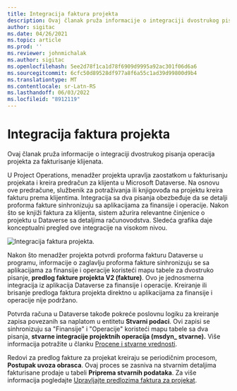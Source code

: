 ```yaml
---
title: Integracija faktura projekta
description: Ovaj članak pruža informacije o integraciji dvostrukog pisanja operacija projekta za fakturisanje klijenata.
author: sigitac
ms.date: 04/26/2021
ms.topic: article
ms.prod: ''
ms.reviewer: johnmichalak
ms.author: sigitac
ms.openlocfilehash: 5ee2d78f1ca1d78f6909d9995a92ac301f06d6a6
ms.sourcegitcommit: 6cfc50d89528df977a8f6a55c1ad39d99800d9b4
ms.translationtype: MT
ms.contentlocale: sr-Latn-RS
ms.lasthandoff: 06/03/2022
ms.locfileid: "8912119"
---
```

# <a name="project-invoice-integration"></a>Integracija faktura projekta

Ovaj članak pruža informacije o integraciji dvostrukog pisanja operacija projekta za fakturisanje klijenata.

U Project Operations, menadžer projekta upravlja zaostatkom u fakturisanju projekata i kreira predračun za klijenta u Microsoft Dataverse. Na osnovu ove predračune, službenik za potraživanja ili knjigovođa na projektu kreira fakturu prema klijentima. Integracija sa dva pisanja obezbeđuje da se detalji proforma fakture sinhronizuju sa aplikacijama za finansije i operacije. Nakon što se knjiži faktura za klijenta, sistem ažurira relevantne činjenice o projektu u Dataverse sa detaljima računovodstva. Sledeća grafika daje konceptualni pregled ove integracije na visokom nivou.

   ![Integracija faktura projekta.](./media/DW5Invoicing.png)

Nakon što menadžer projekta potvrdi proforma fakturu Dataverse u programu, informacije o zaglavlju proforma fakture sinhronizuju se sa aplikacijama za finansije i operacije koristeći mapu tabele za dvostruko pisanje, **predlog fakture projekta V2 (fakture)**. Ovo je jednosmerna integracija iz aplikacija Dataverse za finansije i operacije. Kreiranje ili brisanje predloga faktura projekta direktno u aplikacijama za finansije i operacije nije podržano.

Potvrda računa u Dataverse takođe pokreće poslovnu logiku za kreiranje zapisa povezanih sa naplatom u entitetu **Stvarni podaci**. Ovi zapisi se sinhronizuju sa "Finansije" i "Operacije" koristeći mapu tabele sa dva pisanja, **stvarne integracije projektnih operacija (msdyn\_ stvarne).** Više informacija potražite u članku [Procene i stvarne vrednosti](resource-dual-write-estimates-actuals.md). 

Redovi za predlog fakture za projekat kreiraju se periodičnim procesom, **Postupak uvoza obrasca**. Ovaj proces se zasniva na stvarnim detaljima fakturisane prodaje u tabeli **Priprema stvarnih podataka**. Za više informacija pogledajte [Upravljajte predlozima faktura za projekat](../invoicing/format-update-project-invoice-proposals.md#create-project-invoice-proposals). 
